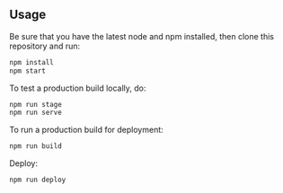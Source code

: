 ## Usage

Be sure that you have the latest node and npm installed, then clone this repository and run:

```bash
npm install
npm start
```

To test a production build locally, do:

```bash
npm run stage
npm run serve
```

To run a production build for deployment:

```bash
npm run build
```

Deploy:

```bash
npm run deploy
```